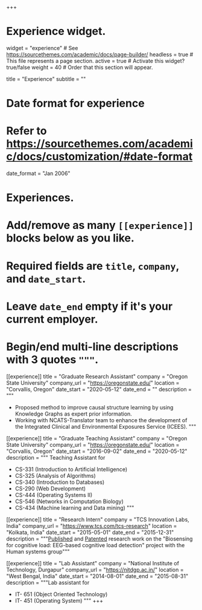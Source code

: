 +++
# Experience widget.
widget = "experience"  # See https://sourcethemes.com/academic/docs/page-builder/
headless = true  # This file represents a page section.
active = true  # Activate this widget? true/false
weight = 40  # Order that this section will appear.

title = "Experience"
subtitle = ""

# Date format for experience
#   Refer to https://sourcethemes.com/academic/docs/customization/#date-format
date_format = "Jan 2006"

# Experiences.
#   Add/remove as many `[[experience]]` blocks below as you like.
#   Required fields are `title`, `company`, and `date_start`.
#   Leave `date_end` empty if it's your current employer.
#   Begin/end multi-line descriptions with 3 quotes `"""`.

[[experience]]
  title = "Graduate Research Assistant"
  company = "Oregon State University"
  company_url = "https://oregonstate.edu/"
  location = "Corvallis, Oregon"
  date_start = "2020-05-12"
  date_end = ""
  description = """
  * Proposed method to improve causal structure learning by using Knowledge Graphs as expert prior information.
  * Working with NCATS-Translator team to enhance the development of the Integrated Clinical and Environmental Exposures Service (ICEES).
  """

[[experience]]
  title = "Graduate Teaching Assistant"
  company = "Oregon State University"
  company_url = "https://oregonstate.edu/"
  location = "Corvallis, Oregon"
  date_start = "2016-09-02"
  date_end = "2020-05-12"
  description = """
  Teaching Assistant for 
  * CS-331 (Introduction to Artificial Intelligence)
  * CS-325 (Analysis of Algorithms)
  * CS-340 (Introduction to Databases)
  * CS-290 (Web Development)
  * CS-444 (Operating Systems II)
  * CS-546 (Networks in Computation Biology)
  * CS-434 (Machine learning and Data mining)
  """

[[experience]]
  title = "Research Intern"
  company = "TCS Innovation Labs, India"
  company_url = "https://www.tcs.com/tcs-research"
  location = "Kolkata, India"
  date_start = "2015-05-01"
  date_end = "2015-12-31"
  description = """[Published](http://ceur-ws.org/Vol-1663/bmaw2016_paper_7.pdf) and [Patented](https://patentscope.wipo.int/search/en/detail.jsf?docId=WO2017221082) research work on the "Biosensing for cognitive load: EEG-based cognitive load detection" project with the Human systems group"""

  [[experience]]
  title = "Lab Assistant"
  company = "National Institute of Technology, Durgapur"
  company_url = "https://nitdgp.ac.in/"
  location = "West Bengal, India"
  date_start = "2014-08-01"
  date_end = "2015-08-31"
  description = """Lab assistant for
  * IT- 651 (Object Oriented Technology)
  * IT- 451 (Operating System)
  """
+++
